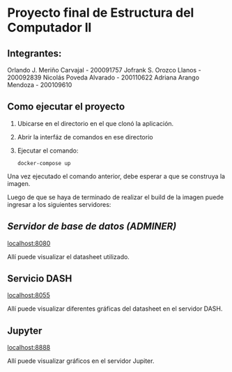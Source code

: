 # Proyecto final de Estructura del Computador ll 

## Integrantes: 
Orlando J. Meriño Carvajal - 200091757
Jofrank S. Orozco Llanos - 200092839
Nicolás Poveda Alvarado - 200110622
Adriana Arango Mendoza - 200109610


## **Como ejecutar el proyecto**
  1. Ubicarse en el directorio en el que clonó la aplicación. 

  2. Abrir la interfáz de comandos en ese directorio 

  3. Ejecutar el comando:
       ```
       docker-compose up 
       ```
Una vez ejecutado el comando anterior, debe esperar a que se construya la imagen.

Luego de que se haya de terminado de realizar el build de la imagen puede ingresar a los siguientes servidores: 

## *Servidor de base de datos (ADMINER)*
[localhost:8080](https://localhost:8080/)
  
Allí puede visualizar el datasheet utilizado. 
 
## Servicio DASH
[localhost:8055](https://localhost:8055/)

Allí puede visualizar diferentes gráficas del datasheet en el servidor DASH. 

## Jupyter
[localhost:8888](https://localhost:8888/)

Allí puede visualizar gráficos en el servidor Jupiter.
